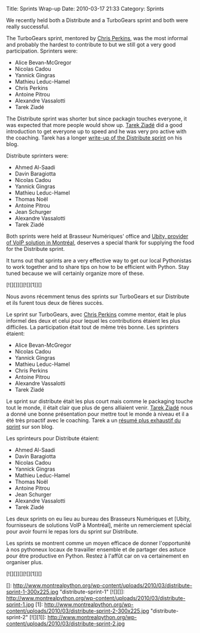Title: Sprints Wrap-up
Date: 2010-03-17 21:33
Category: Sprints

<!--:en-->

We recently held both a Distribute and a TurboGears sprint and both were
really successful.

The TurboGears sprint, mentored by [Chris Perkins][], was the most
informal and probably the hardest to contribute to but we still got a
very good participation. Sprinters were:

-   Alice Bevan-McGregor
-   Nicolas Cadou
-   Yannick Gingras
-   Mathieu Leduc-Hamel
-   Chris Perkins
-   Antoine Pitrou
-   Alexandre Vassalotti
-   Tarek Ziadé

The Distribute sprint was shorter but since packagin touches everyone,
it was expected that more people would show up. [Tarek Ziadé][] did a
good introduction to get everyone up to speed and he was very pro active
with the coaching. Tarek has a longer [write-up of the Distribute
sprint][] on his blog.

Distribute sprinters were:

-   Ahmed Al-Saadi
-   Davin Baragiotta
-   Nicolas Cadou
-   Yannick Gingras
-   Mathieu Leduc-Hamel
-   Thomas Noël
-   Antoine Pitrou
-   Jean Schurger
-   Alexandre Vassalotti
-   Tarek Ziadé

Both sprints were held at Brasseur Numériques' office and [Ubity,
provider of VoIP solution in Montréal][], deserves a special thank for
supplying the food for the Distribute sprint.

It turns out that sprints are a very effective way to get our local
Pythonistas to work together and to share tips on how to be efficient
with Python. Stay tuned because we will certainly organize more of
these.

[![][]][][![][1]][]<!--:--><!--:fr-->

Nous avons récemment tenus des sprints sur TurboGears et sur Distribute
et ils furent tous deux de fières succès.

Le sprint sur TurboGears, avec [Chris Perkins][] comme mentor, était le
plus informel des deux et celui pour lequel les contributions étaient
les plus difficiles. La participation était tout de même très bonne. Les
sprinters étaient:

-   Alice Bevan-McGregor
-   Nicolas Cadou
-   Yannick Gingras
-   Mathieu Leduc-Hamel
-   Chris Perkins
-   Antoine Pitrou
-   Alexandre Vassalotti
-   Tarek Ziadé

Le sprint sur distribute était les plus court mais comme le packaging
touche tout le monde, il était clair que plus de gens alliaient venir.
[Tarek Ziadé][] nous a donné une bonne présentation pour mettre tout le
monde à niveau et il a été très proactif avec le coaching. Tarek a un
[résumé plus exhaustif du sprint][write-up of the Distribute sprint] sur
son blog.

Les sprinteurs pour Distribute étaient:

-   Ahmed Al-Saadi
-   Davin Baragiotta
-   Nicolas Cadou
-   Yannick Gingras
-   Mathieu Leduc-Hamel
-   Thomas Noël
-   Antoine Pitrou
-   Jean Schurger
-   Alexandre Vassalotti
-   Tarek Ziadé

Les deux sprints on eu lieu au bureau des Brasseurs Numériques et
[Ubity, fournisseurs de solutions VoIP à Montréal], mérite un
remerciement spécial pour avoir fourni le repas lors du sprint sur
Distribute.

Les sprints se montrent comme un moyen efficace de donner l'opportunité
à nos pythoneux locaux de travailler ensemble et de partager des astuce
pour être productive en Python. Restez à l'affût car on va certainement
en organiser plus.

[![][]][][![][1]][]<!--:-->

</p>

  [Chris Perkins]: http://percious.com/blog/
  [Tarek Ziadé]: http://tarekziade.wordpress.com/
  [write-up of the Distribute sprint]: http://tarekziade.wordpress.com/2010/03/16/montreal-packaging-sprint-wrapup/
  [Ubity, provider of VoIP solution in Montréal]: http://ubity.com
  []: http://www.montrealpython.org/wp-content/uploads/2010/03/distribute-sprint-1-300x225.jpg
    "distribute-sprint-1"
  [![][]]: http://www.montrealpython.org/wp-content/uploads/2010/03/distribute-sprint-1.jpg
  [1]: http://www.montrealpython.org/wp-content/uploads/2010/03/distribute-sprint-2-300x225.jpg
    "distribute-sprint-2"
  [![][1]]: http://www.montrealpython.org/wp-content/uploads/2010/03/distribute-sprint-2.jpg
